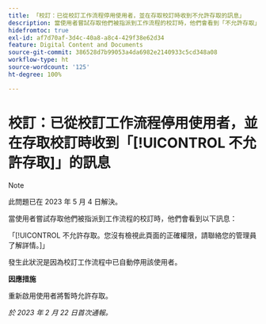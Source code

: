 ```yaml
---
title: 「校訂：已從校訂工作流程停用使用者，並在存取校訂時收到不允許存取的訊息」
description: 當使用者嘗試存取他們被指派到工作流程的校訂時，他們會看到「不允許存取」訊息。
hidefromtoc: true
exl-id: af7d70af-3d4c-40a8-a8c4-429f38e62d34
feature: Digital Content and Documents
source-git-commit: 386528d7b99053a4da6982e2140933c5cd348a08
workflow-type: ht
source-wordcount: '125'
ht-degree: 100%

---
```


# 校訂：已從校訂工作流程停用使用者，並在存取校訂時收到「[!UICONTROL 不允許存取]」的訊息

<!--This is on both the WF and WFP TOCs-->

>[!NOTE]
>
>此問題已在 2023 年 5 月 4 日解決。

當使用者嘗試存取他們被指派到工作流程的校訂時，他們會看到以下訊息：

「[!UICONTROL  不允許存取。您沒有檢視此頁面的正確權限，請聯絡您的管理員了解詳情。]」

發生此狀況是因為校訂工作流程中已自動停用該使用者。

**因應措施**

重新啟用使用者將暫時允許存取。

_於 2023 年 2 月 22 日首次通報。_
